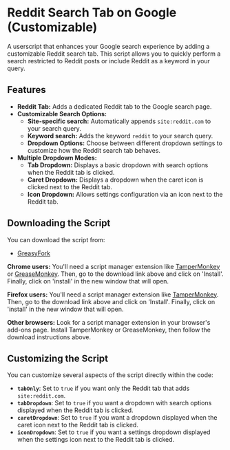 # Reddit Search Tab on Google (Customizable)

A userscript that enhances your Google search experience by adding a customizable Reddit search tab. This script allows you to quickly perform a search restricted to Reddit posts or include Reddit as a keyword in your query.

## Features

- **Reddit Tab:** Adds a dedicated Reddit tab to the Google search page.
- **Customizable Search Options:**
  - **Site-specific search:** Automatically appends `site:reddit.com` to your search query.
  - **Keyword search:** Adds the keyword `reddit` to your search query.
  - **Dropdown Options:** Choose between different dropdown settings to customize how the Reddit search tab behaves.
- **Multiple Dropdown Modes:**
  - **Tab Dropdown:** Displays a basic dropdown with search options when the Reddit tab is clicked.
  - **Caret Dropdown:** Displays a dropdown when the caret icon is clicked next to the Reddit tab.
  - **Icon Dropdown:** Allows settings configuration via an icon next to the Reddit tab.

## Downloading the Script

You can download the script from:

* [GreasyFork](https://greasyfork.org/en/scripts/504535-reddit-search-tab-on-google)

**Chrome users:** You'll need a script manager extension like [TamperMonkey](https://chrome.google.com/webstore/detail/tampermonkey/dhdgffkkebhmkfjojejmpbldmpobfkfo?hl=en) or [GreaseMonkey](https://addons.mozilla.org/en-US/firefox/addon/greasemonkey/). Then, go to the download link above and click on 'Install'. Finally, click on 'install' in the new window that will open.

**Firefox users:** You'll need a script manager extension like [TamperMonkey](https://addons.mozilla.org/en-US/firefox/addon/tampermonkey/). Then, go to the download link above and click on 'Install'. Finally, click on 'install' in the new window that will open.

**Other browsers:** Look for a script manager extension in your browser's add-ons page. Install TamperMonkey or GreaseMonkey, then follow the download instructions above.

## Customizing the Script

You can customize several aspects of the script directly within the code:

- **`tabOnly`**: Set to `true` if you want only the Reddit tab that adds `site:reddit.com`.
- **`tabDropdown`**: Set to `true` if you want a dropdown with search options displayed when the Reddit tab is clicked.
- **`caretDropdown`**: Set to `true` if you want a dropdown displayed when the caret icon next to the Reddit tab is clicked.
- **`iconDropdown`**: Set to `true` if you want a settings dropdown displayed when the settings icon next to the Reddit tab is clicked.
